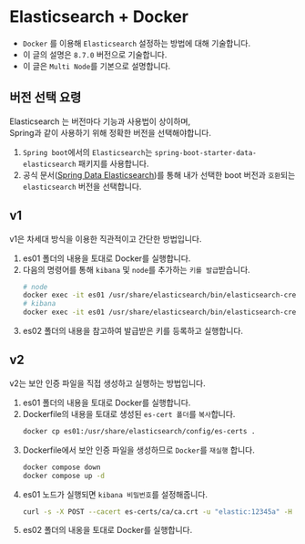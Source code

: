 # Elasticsearch + Docker
- `Docker` 를 이용해 `Elasticsearch` 설정하는 방법에 대해 기술합니다.
- 이 글의 설명은 `8.7.0` 버전으로 기술합니다.
- 이 글은 `Multi Node`를 기본으로 설명합니다.

## 버전 선택 요령
Elasticsearch 는 버전마다 기능과 사용법이 상이하며,  
Spring과 같이 사용하기 위해 정확한 버전을 선택해야합니다.
1. `Spring boot`에서의 `Elasticsearch`는 `spring-boot-starter-data-elasticsearch` 패키지를 사용합니다.
2. 공식 문서([Spring Data Elasticsearch](https://docs.spring.io/spring-data/elasticsearch/docs/current/reference/html/))를 통해 내가 선택한 boot 버전과 `호환`되는 `elasticsearch` 버전을 선택합니다.

## v1
v1은 차세대 방식을 이용한 직관적이고 간단한 방법입니다.
1. es01 폴더의 내용을 토대로 Docker를 실행합니다.
2. 다음의 명령어를 통해 `kibana` 및 `node`를 추가하는 `키를 발급`받습니다.
    ```bash
    # node
    docker exec -it es01 /usr/share/elasticsearch/bin/elasticsearch-create-enrollment-token -s node
    # kibana
    docker exec -it es01 /usr/share/elasticsearch/bin/elasticsearch-create-enrollment-token -s kibana
    ```
3. es02 폴더의 내용을 참고하여 발급받은 키를 등록하고 실행합니다.

## v2
v2는 보안 인증 파일을 직접 생성하고 실행하는 방법입니다.
1. es01 폴더의 내용을 토대로 Docker를 실행합니다.
2. Dockerfile의 내용을 토대로 생성된 `es-cert 폴더`를 `복사`합니다.
    ```bash
    docker cp es01:/usr/share/elasticsearch/config/es-certs .
    ```
3. Dockerfile에서 보안 인증 파일을 생성하므로 `Docker`를 `재실행` 합니다.
    ```bash
    docker compose down
    docker compose up -d
    ```
3. es01 노드가 실행되면 `kibana 비밀번호`를 설정해줍니다.
    ```bash
    curl -s -X POST --cacert es-certs/ca/ca.crt -u "elastic:12345a" -H "Content-Type: application/json" https://localhost:9200/_security/user/kibana_system/_password -d '{ "password": "12345a" }'
    ```
4. es02 폴더의 내옹을 토대로 Docker를 실행합니다.